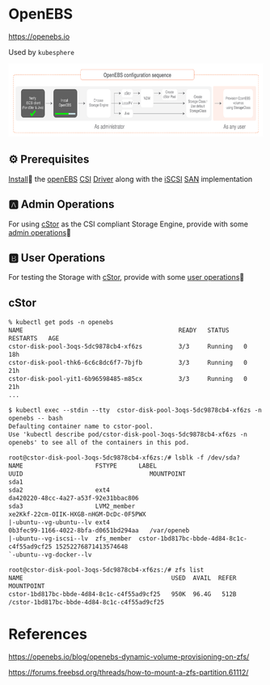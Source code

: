 # OpenEBS

https://openebs.io

Used by `kubesphere`

<img src="../../images/1-config-sequence.svg" width="657" height="145"> </img>

## :gear: Prerequisites

[Install](install.md):pinching_hand: the [openEBS](https://openebs.io) [CSI](https://kubernetes-csi.github.io/docs/) [Driver](https://kubernetes-csi.github.io/docs/drivers.html) along with the [iSCSI](https://en.wikipedia.org/wiki/ISCSI) [SAN](https://en.wikipedia.org/wiki/Storage_area_network) implementation 

## :a: Admin Operations

For using [cStor](https://docs.openebs.io/docs/next/cstor.html) as the CSI compliant Storage Engine, provide with some [admin operations](adminop.md):pinching_hand:

## :b: User Operations

For testing the Storage with [cStor](https://docs.openebs.io/docs/next/cstor.html), provide with some [user operations](userop.md):pinching_hand:

## cStor 


``` 
% kubectl get pods -n openebs                               
NAME                                           READY   STATUS    RESTARTS   AGE
cstor-disk-pool-3oqs-5dc9878cb4-xf6zs          3/3     Running   0          18h
cstor-disk-pool-thk6-6c6c8dc6f7-7bjfb          3/3     Running   0          21h
cstor-disk-pool-yit1-6b96598485-m85cx          3/3     Running   0          21h
...
``` 
``` 
$ kubectl exec --stdin --tty  cstor-disk-pool-3oqs-5dc9878cb4-xf6zs -n openebs -- bash
Defaulting container name to cstor-pool.
Use 'kubectl describe pod/cstor-disk-pool-3oqs-5dc9878cb4-xf6zs -n openebs' to see all of the containers in this pod.
``` 

``` 
root@cstor-disk-pool-3oqs-5dc9878cb4-xf6zs:/# lsblk -f /dev/sda?
NAME                    FSTYPE      LABEL                                      UUID                                   MOUNTPOINT
sda1                                                                                                                  
sda2                    ext4                                                   da420220-48cc-4a27-a53f-92e31bbac806   
sda3                    LVM2_member                                            xe2Kkf-22cm-OIIK-HXGB-nHGM-DcDc-0F5PWX 
|-ubuntu--vg-ubuntu--lv ext4                                                   0b3fec99-1166-4022-8bfa-d0651bd294aa   /var/openeb
|-ubuntu--vg-iscsi--lv  zfs_member  cstor-1bd817bc-bbde-4d84-8c1c-c4f55ad9cf25 15252276871413574648                   
`-ubuntu--vg-docker--lv                  
```

```
root@cstor-disk-pool-3oqs-5dc9878cb4-xf6zs:/# zfs list
NAME                                         USED  AVAIL  REFER  MOUNTPOINT
cstor-1bd817bc-bbde-4d84-8c1c-c4f55ad9cf25   950K  96.4G   512B  /cstor-1bd817bc-bbde-4d84-8c1c-c4f55ad9cf25
```


# References

https://openebs.io/blog/openebs-dynamic-volume-provisioning-on-zfs/

https://forums.freebsd.org/threads/how-to-mount-a-zfs-partition.61112/
